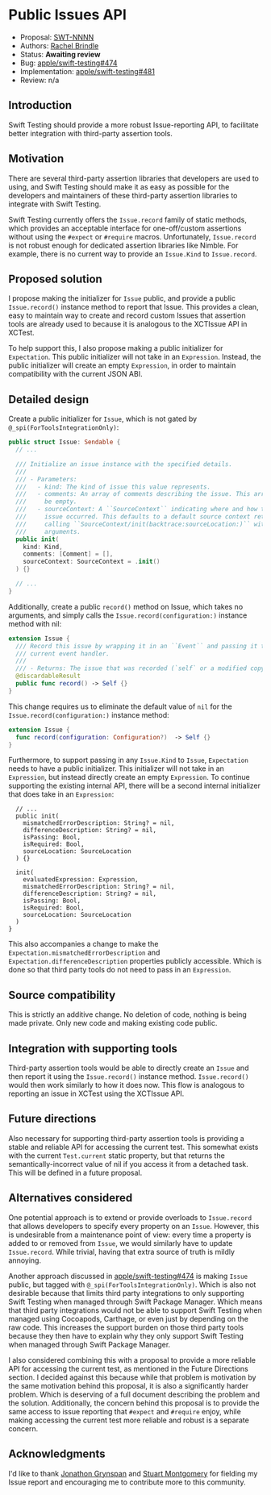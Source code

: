 # Public Issues API

* Proposal: [SWT-NNNN](NNNN-public-issues-api.md)
* Authors: [Rachel Brindle](https://github.com/younata)
* Status: **Awaiting review**
* Bug: [apple/swift-testing#474](https://github.com/apple/swift-testing/issues/474)
* Implementation: [apple/swift-testing#481](https://github.com/apple/swift-testing/pull/481)
* Review: n/a

## Introduction

Swift Testing should provide a more robust Issue-reporting API, to facilitate
better integration with third-party assertion tools.

## Motivation

There are several third-party assertion libraries that developers are used to
using, and Swift Testing should make it as easy as possible for the developers
and maintainers of these third-party assertion libraries to integrate with
Swift Testing.

Swift Testing currently offers the `Issue.record` family of static methods,
which provides an acceptable interface for one-off/custom assertions without
using the `#expect` or `#require` macros. Unfortunately, `Issue.record` is not
robust enough for dedicated assertion libraries like Nimble. For example,
there is no current way to provide an `Issue.Kind` to `Issue.record`.


## Proposed solution

I propose making the initializer for `Issue` public, and provide a public
`Issue.record()` instance method to report that Issue. This provides a clean,
easy to maintain way to create and record custom Issues that assertion tools
are already used to because it is analogous to the XCTIssue API in XCTest.

To help support this, I also propose making a public initializer for
`Expectation`. This public initializer will not take in an `Expression`.
Instead, the public initializer will create an empty `Expression`, in order to
maintain compatibility with the current JSON ABI.

## Detailed design

Create a public initializer for `Issue`, which is not gated by
`@_spi(ForToolsIntegrationOnly)`:

```swift
public struct Issue: Sendable {
  // ...

  /// Initialize an issue instance with the specified details.
  ///
  /// - Parameters:
  ///   - kind: The kind of issue this value represents.
  ///   - comments: An array of comments describing the issue. This array may
  ///     be empty.
  ///   - sourceContext: A ``SourceContext`` indicating where and how this
  ///     issue occurred. This defaults to a default source context returned by
  ///     calling ``SourceContext/init(backtrace:sourceLocation:)`` with zero
  ///     arguments.
  public init(
    kind: Kind,
    comments: [Comment] = [],
    sourceContext: SourceContext = .init()
  ) {}

  // ...
}
```

Additionally, create a public `record()` method on Issue, which takes no
arguments, and simply calls the `Issue.record(configuration:)` instance
method with nil:

```swift
extension Issue {
  /// Record this issue by wrapping it in an ``Event`` and passing it to the
  /// current event handler.
  ///
  /// - Returns: The issue that was recorded (`self` or a modified copy of it.)
  @discardableResult
  public func record() -> Self {}
}
```

This change requires us to eliminate the default value of `nil` for the
`Issue.record(configuration:)` instance method:

```swift
extension Issue {
  func record(configuration: Configuration?)  -> Self {}
}
```

Furthermore, to support passing in any `Issue.Kind` to `Issue`, `Expectation`
needs to have a public initializer. This initializer will not take in an
`Expression`, but instead directly create an empty `Expression`. To continue
supporting the existing internal API, there will be a second internal
initializer that does take in an `Expression`:

```public struct Expectation: Sendable {
  // ...
  public init(
    mismatchedErrorDescription: String? = nil,
    differenceDescription: String? = nil,
    isPassing: Bool,
    isRequired: Bool,
    sourceLocation: SourceLocation
  ) {}

  init(
    evaluatedExpression: Expression,
    mismatchedErrorDescription: String? = nil,
    differenceDescription: String? = nil,
    isPassing: Bool,
    isRequired: Bool,
    sourceLocation: SourceLocation
  )
}
```

This also accompanies a change to make the
`Expectation.mismatchedErrorDescription` and
`Expectation.differenceDescription` properties publicly accessible. Which is
done so that third party tools do not need to pass in an `Expression`.

## Source compatibility

This is strictly an additive change. No deletion of code, nothing is being made
private. Only new code and making existing code public.

## Integration with supporting tools

Third-party assertion tools would be able to directly create an `Issue`
and then report it using the `Issue.record()` instance method. `Issue.record()`
would then work similarly to how it does now. This flow is analogous to
reporting an issue in XCTest using the XCTIssue API.

## Future directions

Also necessary for supporting third-party assertion tools is providing a stable
and reliable API for accessing the current test. This somewhat exists with the
current `Test.current` static property, but that returns the
semantically-incorrect value of nil if you access it from a detached task. This
will be defined in a future proposal.

## Alternatives considered

One potential approach is to extend or provide overloads to `Issue.record` that
allows developers to specify every property on an `Issue`. However, this is
undesirable from a maintenance point of view: every time a property is added to
or removed from `Issue`, we would similarly have to update `Issue.record`.
While trivial, having that extra source of truth is mildly annoying.

Another approach discussed in
[apple/swift-testing#474](https://github.com/apple/swift-testing/issues/474)
is making `Issue` public, but tagged with `@_spi(ForToolsIntegrationOnly)`.
Which is also not desirable because that limits third party integrations to
only supporting Swift Testing when managed through Swift Package Manager.
Which means that third party integrations would not be able to support Swift
Testing when managed using Cocoapods, Carthage, or even just by depending on
the raw code. This increases the support burden on those third party tools
because they then have to explain why they only support Swift Testing when
managed through Swift Package Manager.

I also considered combining this with a proposal to provide a more reliable
API for accessing the current test, as mentioned in the Future Directions
section. I decided against this because while that problem is motivation by the
same motivation behind this proposal, it is also a significantly harder
problem. Which is deserving of a full document describing the problem and the
solution. Additionally, the concern behind this proposal is to provide the same
access to issue reporting that `#expect` and `#require` enjoy, while making
accessing the current test more reliable and robust is a separate concern.

## Acknowledgments

I'd like to thank [Jonathon Grynspan](https://github.com/grynspan) and
[Stuart Montgomery](https://github.com/stmontgomery) for fielding my Issue
report and encouraging me to contribute more to this community.
